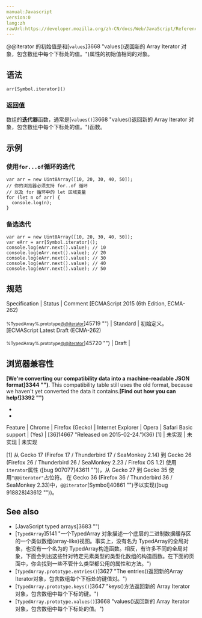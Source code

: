 ```yaml
---
manual:Javascript
version:0
lang:zh
rawUrl:https://developer.mozilla.org/zh-CN/docs/Web/JavaScript/Reference/Global_Objects/TypedArray/@@iterator
---
```






@@iterator 的初始值是和[`values`]3668 "values()返回新的 Array Iterator 对象，包含数组中每个下标处的值。")属性的初始值相同的对象。


## 语法<a name="语法"></a>

```
arr[Symbol.iterator]()
```

### 返回值<a name="返回值"></a>


数组的**迭代器**函数，通常是[`values()`]3668 "values()返回新的 Array Iterator 对象，包含数组中每个下标处的值。")函数。


## 示例<a name="示例"></a>

### 使用`for...of`循环的迭代<a name="使用for...of_循环的迭代"></a>

```
var arr = new Uint8Array([10, 20, 30, 40, 50]);
// 你的浏览器必须支持 for..of 循环
// 以及 for 循环中的 let 区域变量
for (let n of arr) {
  console.log(n);
}
```

### 备选迭代<a name="备选迭代"></a>

```
var arr = new Uint8Array([10, 20, 30, 40, 50]);
var eArr = arr[Symbol.iterator]();
console.log(eArr.next().value); // 10
console.log(eArr.next().value); // 20
console.log(eArr.next().value); // 30
console.log(eArr.next().value); // 40
console.log(eArr.next().value); // 50
```

## 规范<a name="规范"></a>

Specification | Status | Comment 
[ECMAScript 2015 (6th Edition, ECMA-262)<br></br><small>%TypedArray%.prototype[@@iterator]()</small>]45719 "") | Standard | 初始定义。 
[ECMAScript Latest Draft (ECMA-262)<br></br><small>%TypedArray%.prototype[@@iterator]()</small>]45720 "") | Draft |  


## 浏览器兼容性<a name="浏览器兼容性"></a>


**[We&#39;re converting our compatibility data into a machine-readable JSON format]3344 "")**. This compatibility table still uses the old format, because we haven&#39;t yet converted the data it contains.**[Find out how you can help!]3392 "")**


* 
* 

Feature | Chrome | Firefox (Gecko) | Internet Explorer | Opera | Safari 
Basic support | (Yes) | [36]14667 "Released on 2015-02-24.")(36) [1] | 未实现 | 未实现 | 未实现 






[1] 从 Gecko 17 (Firefox 17 / Thunderbird 17 / SeaMonkey 2.14) 到 Gecko 26 (Firefox 26 / Thunderbird 26 / SeaMonkey 2.23 / Firefox OS 1.2) 使用`iterator`属性 ([bug 907077]43611 ""))，从 Gecko 27 到 Gecko 35 使用`"@@iterator"`占位符。 在 Gecko 36 (Firefox 36 / Thunderbird 36 / SeaMonkey 2.33)中，`@@iterator`[Symbol]40861 "")予以实现([bug 918828]43612 ""))。


## See also<a name="See_also"></a>

* [JavaScript typed arrays]3683 "")
* [`TypedArray`]5141 "一个TypedArray 对象描述一个底层的二进制数据缓存区的一个类似数组(array-like)视图。事实上，没有名为 TypedArray的全局对象，也没有一个名为的 TypedArray构造函数。相反，有许多不同的全局对象，下面会列出这些针对特定元素类型的类型化数组的构造函数。在下面的页面中，你会找到一些不管什么类型都公用的属性和方法。")
* [`TypedArray.prototype.entries()`]3627 "The entries()返回新的Array Iterator对象，包含数组每个下标处的键值对。")
* [`TypedArray.prototype.keys()`]3647 "keys()方法返回新的 Array Iterator 对象，包含数组中每个下标的键。")
* [`TypedArray.prototype.values()`]3668 "values()返回新的 Array Iterator 对象，包含数组中每个下标处的值。")



